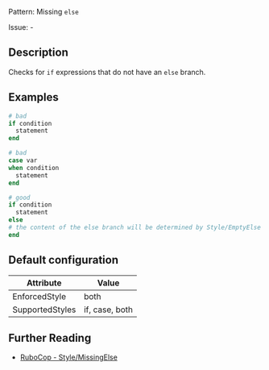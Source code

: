 Pattern: Missing `else`

Issue: -

## Description

Checks for `if` expressions that do not have an `else` branch.

## Examples

```ruby
# bad
if condition
  statement
end
```
```ruby
# bad
case var
when condition
  statement
end
```
```ruby
# good
if condition
  statement
else
# the content of the else branch will be determined by Style/EmptyElse
end
```

## Default configuration

Attribute | Value
--- | ---
EnforcedStyle | both
SupportedStyles | if, case, both

## Further Reading

* [RuboCop - Style/MissingElse](https://rubocop.readthedocs.io/en/latest/cops_style/#stylemissingelse)
